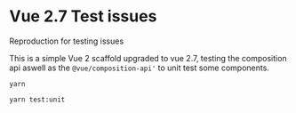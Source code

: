 # Vue 2.7 Test issues 

Reproduction for testing issues

This is a simple Vue 2 scaffold upgraded to vue 2.7, testing the composition api aswell as the ```@vue/composition-api'``` to unit test some components. 

```
yarn

yarn test:unit
```